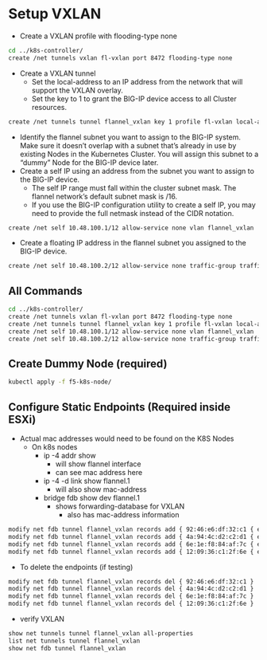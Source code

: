 # Setup VXLAN

- Create a VXLAN profile with flooding-type none

```bash
cd ../k8s-controller/
create /net tunnels vxlan fl-vxlan port 8472 flooding-type none
```

- Create a VXLAN tunnel
  - Set the local-address to an IP address from the network that will support the VXLAN overlay.
  - Set the key to 1 to grant the BIG-IP device access to all Cluster resources.

```bash
create /net tunnels tunnel flannel_vxlan key 1 profile fl-vxlan local-address 172.16.30.3
```

- Identify the flannel subnet you want to assign to the BIG-IP system. Make sure it doesn’t overlap with a subnet that’s already in use by existing Nodes in the Kubernetes Cluster. You will assign this subnet to a “dummy” Node for the BIG-IP device later.
- Create a self IP using an address from the subnet you want to assign to the BIG-IP device.
  - The self IP range must fall within the cluster subnet mask. The flannel network’s default subnet mask is /16.
  - If you use the BIG-IP configuration utility to create a self IP, you may need to provide the full netmask instead of the CIDR notation.

```bash
create /net self 10.48.100.1/12 allow-service none vlan flannel_vxlan
```

- Create a floating IP address in the flannel subnet you assigned to the BIG-IP device.

```bash
create /net self 10.48.100.2/12 allow-service none traffic-group traffic-group-1 vlan flannel_vxlan
```

## All Commands

```bash
cd ../k8s-controller/
create /net tunnels vxlan fl-vxlan port 8472 flooding-type none
create /net tunnels tunnel flannel_vxlan key 1 profile fl-vxlan local-address 172.16.30.3
create /net self 10.48.100.1/12 allow-service none vlan flannel_vxlan
create /net self 10.48.100.2/12 allow-service none traffic-group traffic-group-1 vlan flannel_vxlan
```

## Create Dummy Node (required)

```bash
kubectl apply -f f5-k8s-node/
```

## Configure Static Endpoints (Required inside ESXi)

- Actual mac addresses would need to be found on the K8S Nodes
  - On k8s nodes
    - ip -4 addr show
      - will show flannel interface
      - can see mac address here
    - ip -4 -d link show flannel.1
      - will also show mac-address
    - bridge fdb show dev flannel.1
      - shows forwarding-database for VXLAN
        - also has mac-address information

```bash
modify net fdb tunnel flannel_vxlan records add { 92:46:e6:df:32:c1 { endpoint 172.16.30.11 } }
modify net fdb tunnel flannel_vxlan records add { 4a:94:4c:d2:c2:d1 { endpoint 172.16.30.21 } }
modify net fdb tunnel flannel_vxlan records add { 6e:1e:f8:84:af:7c { endpoint 172.16.30.22 } }
modify net fdb tunnel flannel_vxlan records add { 12:09:36:c1:2f:6e { endpoint 172.16.30.23 } }
```

- To delete the endpoints (if testing)

```bash
modify net fdb tunnel flannel_vxlan records del { 92:46:e6:df:32:c1 }
modify net fdb tunnel flannel_vxlan records del { 4a:94:4c:d2:c2:d1 }
modify net fdb tunnel flannel_vxlan records del { 6e:1e:f8:84:af:7c }
modify net fdb tunnel flannel_vxlan records del { 12:09:36:c1:2f:6e }
```

- verify VXLAN

```bash
show net tunnels tunnel flannel_vxlan all-properties
list net tunnels tunnel flannel_vxlan
show net fdb tunnel flannel_vxlan
```
